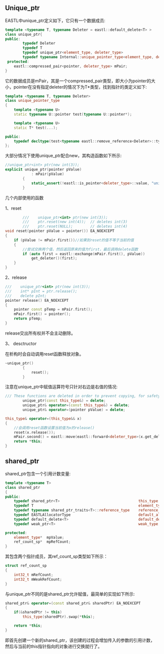 ## Unique_ptr

EASTL中unique_ptr定义如下，它只有一个数据成员:

```c++
template <typename T, typename Deleter = eastl::default_delete<T> >
class unique_ptr{
public:
    	typedef Deleter                                                                  deleter_type;
		typedef T                                                                        element_type;
		typedef unique_ptr<element_type, deleter_type>                                   this_type;
		typedef typename Internal::unique_pointer_type<element_type, deleter_type>::type pointer;
 protected:
    eastl::compressed_pair<pointer, deleter_type> mPair;
}
```

它的数据成员是mPair，其是一个compressed_pair类型，即大小为pointer的大小，pointer在没有指定deleter的情况下为T*类型，找到指针的类定义如下:

```c++
template <typename T, typename Deleter>
class unique_pointer_type
{
    template <typename U>
    static typename U::pointer test(typename U::pointer*);

    template <typename U>
    static T* test(...);

public:
    typedef decltype(test<typename eastl::remove_reference<Deleter>::type>(0)) type;
};
```

大部分情况下使用unique_ptr配合new，其构造函数如下所示:

```c++
//unique_ptr<int> ptr(new int(3));
explicit unique_ptr(pointer pValue) 
			: mPair(pValue)
		{
			static_assert(!eastl::is_pointer<deleter_type>::value, "unique_ptr deleter default-constructed with null pointer. Use a different constructor or change your deleter to a class.");
		}

```



几个内部使用的函数

1、reset

```c++
		///    unique_ptr<int> ptr(new int(3));
		///    ptr.reset(new int(4));  // deletes int(3)
		///    ptr.reset(NULL);        // deletes int(4)
void reset(pointer pValue = pointer()) EA_NOEXCEPT
{
    if (pValue != mPair.first())//如果到reset的值不等于当前的值
    {
        //尝试交换两个值，然后返回原来的值为first，最后调用delete函数
        if (auto first = eastl::exchange(mPair.first(), pValue))
            get_deleter()(first);
    }
}

```

2、release

```c++
///    unique_ptr<int> ptr(new int(3));
///    int* pInt = ptr.release();
///    delete pInt;
pointer release() EA_NOEXCEPT
{
    pointer const pTemp = mPair.first();
    mPair.first() = pointer();
    return pTemp;
}

```

release交出所有权并不会主动删除。

3、 desctructor

在析构时会自动调用reset函数释放对象。

```c++
~unique_ptr()
		{
			reset();
		}
```

注意在unique_ptr中赋值运算符号只针对右边是右值的情况:

```c++
/// These functions are deleted in order to prevent copying, for safety.
		unique_ptr(const this_type&) = delete;
		unique_ptr& operator=(const this_type&) = delete;
		unique_ptr& operator=(pointer pValue) = delete;

this_type& operator=(this_type&& x)
{
    //会调用reset函数设置当前值为x的release()
    reset(x.release());
    mPair.second() = eastl::move(eastl::forward<deleter_type>(x.get_deleter()));
    return *this;
}
```



## shared_ptr

shared_ptr包含一个引用计数变量:

```c++
template <typename T>
class shared_ptr
{
public:
    typedef shared_ptr<T>                                    this_type;
    typedef T                                                element_type; 
    typedef typename shared_ptr_traits<T>::reference_type    reference_type;   // This defines what a reference to a T is. It's always simply T&, except for the case where T is void, whereby the reference is also just void.
    typedef EASTLAllocatorType                               default_allocator_type;
    typedef default_delete<T>                                default_deleter_type;
    typedef weak_ptr<T>                                      weak_type;

protected:
    element_type*  mpValue;
    ref_count_sp*  mpRefCount;        
}
```

其包含两个指针成员，其ref_count_sp类型如下所示：

```c++
struct ref_count_sp
{
    int32_t mRefCount;           
    int32_t mWeakRefCount;   
}
```

与unique_ptr不同的是shared_ptr允许赋值，最简单的实现如下所示:

```c++
shared_ptr& operator=(const shared_ptr& sharedPtr) EA_NOEXCEPT
{
    if(&sharedPtr != this)
        this_type(sharedPtr).swap(*this);

    return *this;
}
```

即首先创建一个新的shared_ptr，该创建的过程会增加传入的参数的引用计数，然后与当前的this指针指向的对象进行交换就行了。



